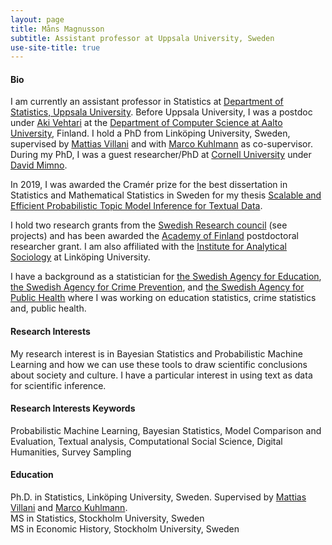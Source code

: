 ```yaml
---
layout: page
title: Måns Magnusson
subtitle: Assistant professor at Uppsala University, Sweden
use-site-title: true
---
```



#### Bio

I am currently an assistant professor in Statistics at [Department of Statistics, Uppsala University](https://www.statistik.uu.se/?languageId=1). Before Uppsala University, I was a postdoc under [Aki Vehtari](https://users.aalto.fi/~ave/) at the [Department of Computer Science at Aalto University](https://www.aalto.fi/en/department-of-computer-science), Finland. I hold a PhD from Linköping University, Sweden, supervised by [Mattias Villani](https://www.mattiasvillani.com/) and with [Marco Kuhlmann](https://www.ida.liu.se/~marku61/) as co-supervisor. During my PhD, I was a guest researcher/PhD at [Cornell University](https://www.cornell.edu/) under [David Mimno](https://mimno.infosci.cornell.edu/).

In 2019, I was awarded the Cramér prize for the best dissertation in Statistics and Mathematical Statistics in Sweden for my thesis [Scalable and Efficient Probabilistic Topic Model Inference for Textual Data](http://liu.diva-portal.org/smash/record.jsf?pid=diva2%3A1201965&dswid=-8297). 

I hold two research grants from the [Swedish Research council](https://www.vr.se/english.html) (see projects) and has been awarded the [Academy of Finland](https://www.aka.fi/) postdoctoral researcher grant. I am also affiliated with the [Institute for Analytical Sociology](https://liu.se/en/organisation/liu/iei/ias) at Linköping University.

I have a background as a statistician for [the Swedish Agency for Education](https://www.skolverket.se/), [the Swedish Agency for Crime Prevention](https://www.bra.se/), and [the Swedish Agency for Public Health](https://www.folkhalsomyndigheten.se/) where I was working on education statistics, crime statistics and, public health.

#### Research Interests
My research interest is in Bayesian Statistics and Probabilistic Machine Learning and how we can use these tools to draw scientific conclusions about society and culture. I have a particular interest in using text as data for scientific inference.

#### Research Interests Keywords
Probabilistic Machine Learning, Bayesian Statistics, Model Comparison and Evaluation, Textual analysis, Computational Social Science, Digital Humanities, Survey Sampling

#### Education
Ph.D. in Statistics, Linköping University, Sweden. Supervised by [Mattias Villani](https://www.mattiasvillani.com/) and [Marco Kuhlmann](https://www.ida.liu.se/~marku61/).<br/>
MS in Statistics, Stockholm University, Sweden<br/>
MS in Economic History, Stockholm University, Sweden
